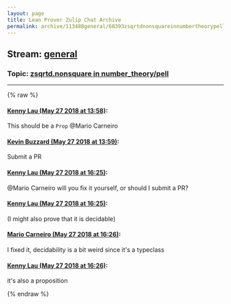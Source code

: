 ```yaml
---
layout: page
title: Lean Prover Zulip Chat Archive 
permalink: archive/113488general/68393zsqrtdnonsquareinnumbertheorypell.html
---
```


## Stream: [general](index.html)
### Topic: [zsqrtd.nonsquare in number_theory/pell](68393zsqrtdnonsquareinnumbertheorypell.html)

---


{% raw %}
#### [ Kenny Lau (May 27 2018 at 13:58)](https://leanprover.zulipchat.com/#narrow/stream/113488-general/topic/zsqrtd.nonsquare%20in%20number_theory/pell/near/127162105):
<p>This should be a <code>Prop</code> <span class="user-mention" data-user-id="110049">@Mario Carneiro</span></p>

#### [ Kevin Buzzard (May 27 2018 at 13:59)](https://leanprover.zulipchat.com/#narrow/stream/113488-general/topic/zsqrtd.nonsquare%20in%20number_theory/pell/near/127162113):
<p>Submit a PR</p>

#### [ Kenny Lau (May 27 2018 at 16:25)](https://leanprover.zulipchat.com/#narrow/stream/113488-general/topic/zsqrtd.nonsquare%20in%20number_theory/pell/near/127166084):
<p><span class="user-mention" data-user-id="110049">@Mario Carneiro</span> will you fix it yourself, or should I submit a PR?</p>

#### [ Kenny Lau (May 27 2018 at 16:25)](https://leanprover.zulipchat.com/#narrow/stream/113488-general/topic/zsqrtd.nonsquare%20in%20number_theory/pell/near/127166085):
<p>(I might also prove that it is decidable)</p>

#### [ Mario Carneiro (May 27 2018 at 16:26)](https://leanprover.zulipchat.com/#narrow/stream/113488-general/topic/zsqrtd.nonsquare%20in%20number_theory/pell/near/127166129):
<p>I fixed it, decidability is a bit weird since it's a typeclass</p>

#### [ Kenny Lau (May 27 2018 at 16:26)](https://leanprover.zulipchat.com/#narrow/stream/113488-general/topic/zsqrtd.nonsquare%20in%20number_theory/pell/near/127166130):
<p>it's also a proposition</p>


{% endraw %}
